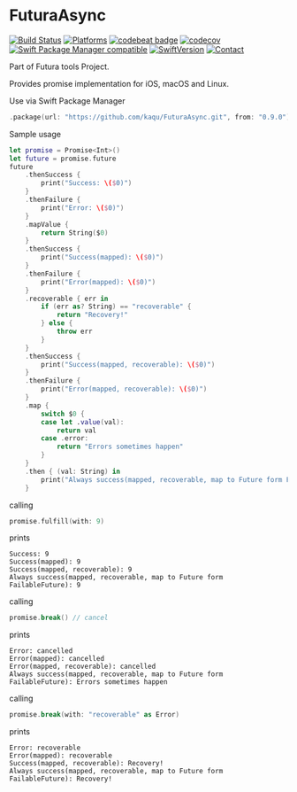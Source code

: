 # FuturaAsync

[![Build Status](https://travis-ci.org/kaqu/FuturaAsync.svg?branch=master)](https://travis-ci.org/kaqu/FuturaAsync)
[![Platforms](https://img.shields.io/badge/platform-iOS%20|%20macOS%20|%20Linux-gray.svg?style=flat)]()
[![codebeat badge](https://codebeat.co/badges/4192d0ed-2655-40c0-9b88-43253d7fb992)](https://codebeat.co/projects/github-com-kaqu-futuraasync-master)
[![codecov](https://codecov.io/gh/kaqu/FuturaAsync/branch/master/graph/badge.svg)](https://codecov.io/gh/kaqu/FuturaAsync)
[![Swift Package Manager compatible](https://img.shields.io/badge/Swift%20Package%20Manager-compatible-brightgreen.svg)](https://github.com/apple/swift-package-manager)
[![SwiftVersion](https://img.shields.io/badge/Swift-4.1-brightgreen.svg)]()
[![Contact](https://img.shields.io/badge/contact-@kaqukal-blue.svg?style=flat)](https://twitter.com/kaqukal)


Part of Futura tools Project.

Provides promise implementation for iOS, macOS and Linux.

Use via Swift Package Manager

``` swift
.package(url: "https://github.com/kaqu/FuturaAsync.git", from: "0.9.0"),
```

Sample usage

```swift
let promise = Promise<Int>()
let future = promise.future
future
    .thenSuccess {
        print("Success: \($0)")
    }
    .thenFailure {
        print("Error: \($0)")
    }
    .mapValue {
        return String($0)
    }
    .thenSuccess {
        print("Success(mapped): \($0)")
    }
    .thenFailure {
        print("Error(mapped): \($0)")
    }
    .recoverable { err in
        if (err as? String) == "recoverable" {
            return "Recovery!"
        } else {
            throw err
        }
    }
    .thenSuccess {
        print("Success(mapped, recoverable): \($0)")
    }
    .thenFailure {
        print("Error(mapped, recoverable): \($0)")
    }
    .map {
        switch $0 {
        case let .value(val):
            return val
        case .error:
            return "Errors sometimes happen"
        }
    }
    .then { (val: String) in
        print("Always success(mapped, recoverable, map to Future form FailableFuture): \(val)")
    }
```

calling

``` swift
promise.fulfill(with: 9)
```

prints

```
Success: 9
Success(mapped): 9
Success(mapped, recoverable): 9
Always success(mapped, recoverable, map to Future form FailableFuture): 9
```

calling

``` swift
promise.break() // cancel
```

prints

```
Error: cancelled
Error(mapped): cancelled
Error(mapped, recoverable): cancelled
Always success(mapped, recoverable, map to Future form FailableFuture): Errors sometimes happen
```

calling

``` swift
promise.break(with: "recoverable" as Error)
```

prints

```
Error: recoverable
Error(mapped): recoverable
Success(mapped, recoverable): Recovery!
Always success(mapped, recoverable, map to Future form FailableFuture): Recovery!
```
